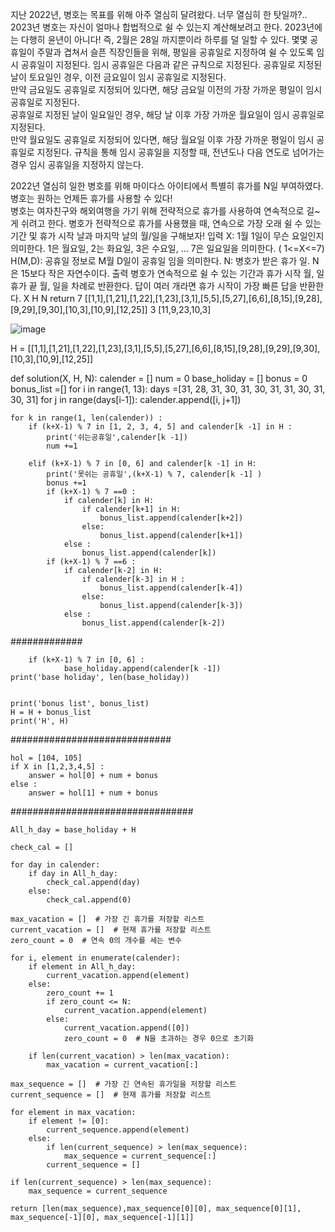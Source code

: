 지난 2022년, 병호는 목표를 위해 아주 열심히 달려왔다. 너무 열심히 한 탓일까?.. 2023년 병호는 자신이 얼마나 합법적으로 쉴 수 있는지 계산해보려고 한다. 2023년에는 다행히 윤년이 아니다! 즉, 2월은 28일 까지뿐이라 하루를 덜 일할 수 있다.
몇몇 공휴일이 주말과 겹쳐서 슬픈 직장인들을 위해, 평일을 공휴일로 지정하여 쉴 수 있도록 임시 공휴일이 지정된다. 임시 공휴일은 다음과 같은 규칙으로 지정된다.
공휴일로 지정된 날이 토요일인 경우, 이전 금요일이 임시 공휴일로 지정된다.  
만약 금요일도 공휴일로 지정되어 있다면, 해당 금요일 이전의 가장 가까운 평일이 임시 공휴일로 지정된다.  
공휴일로 지정된 날이 일요일인 경우, 해당 날 이후 가장 가까운 월요일이 임시 공휴일로 지정된다.  
만약 월요일도 공휴일로 지정되어 있다면, 해당 월요일 이후 가장 가까운 평일이 임시 공휴일로 지정된다. 규칙을 통해 임시 공휴일을 지정할 때, 전년도나 다음 연도로 넘어가는 경우 임시 공휴일을 지정하지 않는다. 
  
2022년 열심히 일한 병호를 위해 마이다스 아이티에서 특별히 휴가를 N일 부여하였다. 병호는 원하는 언제든 휴가를 사용할 수 있다!  
병호는 여자친구와 해외여행을 가기 위해 전략적으로 휴가를 사용하여 연속적으로 길~게 쉬려고 한다. 병호가 전략적으로 휴가를 사용했을 때, 연속으로 가장 오래 쉴 수 있는 기간 및 휴가 시작 날과 마지막 날의 월/일을 구해보자!
입력 X: 1월 1일이 무슨 요일인지 의미한다. 1은 월요일, 2는 화요일, 3은 수요일, … 7은 일요일을 의미한다. ( 1<=X<=7) H(M,D): 공휴일 정보로 M월 D일이 공휴일 임을 의미한다. N: 병호가 받은 휴가 일. N은 15보다 작은 자연수이다. 출력 병호가 연속적으로 쉴 수 있는 기간과 휴가 시작 월, 일 휴가 끝 월, 일을 차례로 반환한다. 답이 여러 개라면 휴가 시작이 가장 빠른 답을 반환한다.
X H N return 7 [[1,1],[1,21],[1,22],[1,23],[3,1],[5,5],[5,27],[6,6],[8,15],[9,28],[9,29],[9,30],[10,3],[10,9],[12,25]] 3 [11,9,23,10,3]

![image](https://github.com/joony0512/short_codes/assets/109457820/6254e775-831c-4ab3-8e95-1666bd30636c)

H = [[1,1],[1,21],[1,22],[1,23],[3,1],[5,5],[5,27],[6,6],[8,15],[9,28],[9,29],[9,30],[10,3],[10,9],[12,25]]

def solution(X, H, N):
    calender = []
    num = 0
    base_holiday = []
    bonus = 0
    bonus_list =[]
    for i in range(1, 13):
        days =[31, 28, 31, 30, 31, 30, 31, 31, 30, 31, 30, 31]
        for j in range(days[i-1]):
            calender.append([i, j+1])

    for k in range(1, len(calender)) :
        if (k+X-1) % 7 in [1, 2, 3, 4, 5] and calender[k -1] in H :
            print('쉬는공휴일',calender[k -1])
            num +=1

        elif (k+X-1) % 7 in [0, 6] and calender[k -1] in H:
            print('못쉬는 공휴일',(k+X-1) % 7, calender[k -1] )
            bonus +=1
            if (k+X-1) % 7 ==0 :
                if calender[k] in H:
                    if calender[k+1] in H:
                        bonus_list.append(calender[k+2])
                    else:
                        bonus_list.append(calender[k+1])
                else :
                    bonus_list.append(calender[k])
            if (k+X-1) % 7 ==6 :
                if calender[k-2] in H:
                    if calender[k-3] in H :
                        bonus_list.append(calender[k-4])
                    else:
                        bonus_list.append(calender[k-3])
                else :
                    bonus_list.append(calender[k-2])

############# 

        if (k+X-1) % 7 in [0, 6] :
                base_holiday.append(calender[k -1])
    print('base holiday', len(base_holiday))


    print('bonus list', bonus_list)
    H = H + bonus_list
    print('H', H)
#############################


    hol = [104, 105]
    if X in [1,2,3,4,5] :
        answer = hol[0] + num + bonus
    else :
        answer = hol[1] + num + bonus
#################################

    All_h_day = base_holiday + H

    check_cal = []

    for day in calender:
        if day in All_h_day:
            check_cal.append(day)
        else:
            check_cal.append(0)

    max_vacation = []  # 가장 긴 휴가를 저장할 리스트
    current_vacation = []  # 현재 휴가를 저장할 리스트
    zero_count = 0  # 연속 0의 개수를 세는 변수

    for i, element in enumerate(calender):
        if element in All_h_day:
            current_vacation.append(element)
        else:
            zero_count += 1
            if zero_count <= N:
                current_vacation.append(element)
            else:
                current_vacation.append([0])
                zero_count = 0  # N을 초과하는 경우 0으로 초기화

        if len(current_vacation) > len(max_vacation):
            max_vacation = current_vacation[:]

    max_sequence = []  # 가장 긴 연속된 휴가일을 저장할 리스트
    current_sequence = []  # 현재 휴가를 저장할 리스트

    for element in max_vacation:
        if element != [0]:
            current_sequence.append(element)
        else:
            if len(current_sequence) > len(max_sequence):
                max_sequence = current_sequence[:]
            current_sequence = []

    if len(current_sequence) > len(max_sequence):
        max_sequence = current_sequence

    return [len(max_sequence),max_sequence[0][0], max_sequence[0][1], max_sequence[-1][0], max_sequence[-1][1]]
